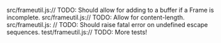 src/frameutil.js:// TODO: Should allow for adding to a buffer if a Frame is incomplete.
src/frameutil.js:// TODO: Allow for content-length.
src/frameutil.js:    // TODO: Should raise fatal error on undefined escape sequences.
test/frameutil.js:// TODO: More tests! 
